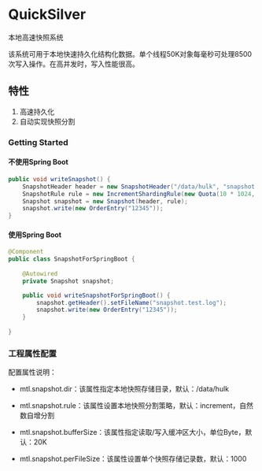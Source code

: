 # QuickSilver
本地高速快照系统

该系统可用于本地快速持久化结构化数据。单个线程50K对象每毫秒可处理8500次写入操作。在高并发时，写入性能很高。

## 特性

1. 高速持久化
2. 自动实现快照分割

### Getting Started

#### 不使用Spring Boot
```java
public void writeSnapshot() {
    SnapshotHeader header = new SnapshotHeader("/data/hulk", "snapshot.test.log");
    SnapshotRule rule = new IncrementShardingRule(new Quota(10 * 1024, 1000));
    Snapshot snapshot = new Snapshot(header, rule);
    snapshot.write(new OrderEntry("12345"));
}
```

#### 使用Spring Boot
```java
@Component
public class SnapshotForSpringBoot {
    
    @Autowired
    private Snapshot snapshot;

    public void writeSnapshotForSpringBoot() {
        snapshot.getHeader().setFileName("snapshot.test.log");
        snapshot.write(new OrderEntry("12345"));
    }
    
}
```

### 工程属性配置

配置属性说明：

* mtl.snapshot.dir：该属性指定本地快照存储目录，默认：/data/hulk

* mtl.snapshot.rule：该属性设置本地快照分割策略，默认：increment，自然数自增分割

* mtl.snapshot.bufferSize：该属性指定读取/写入缓冲区大小，单位Byte，默认：20K

* mtl.snapshot.perFileSize：该属性设置单个快照存储记录数，默认：1000
